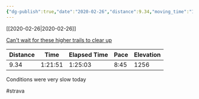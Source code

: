 ```yaml
---
{"dg-publish":true,"date":"2020-02-26","distance":9.34,"moving_time":"1:21:51","elapsed_time":"1:25:03","pace":"8:45","total_elevation_gain":1256,"url":"https://www.strava.com/activities/3135175268","permalink":"/01-personal/strava/2020-02-26-can-t-wait-for-these-higher-trails-to-clear-up/","dgPassFrontmatter":true}
---
```



[[2020-02-26\|2020-02-26]]

[Can't wait for these higher trails to clear up](https://www.strava.com/activities/3135175268)

| Distance | Time    | Elapsed Time | Pace | Elevation |
| -------- | ------- | ------------ | ---- | --------- |
| 9.34     | 1:21:51 | 1:25:03      | 8:45 | 1256      |


Conditions were very slow today

#strava
